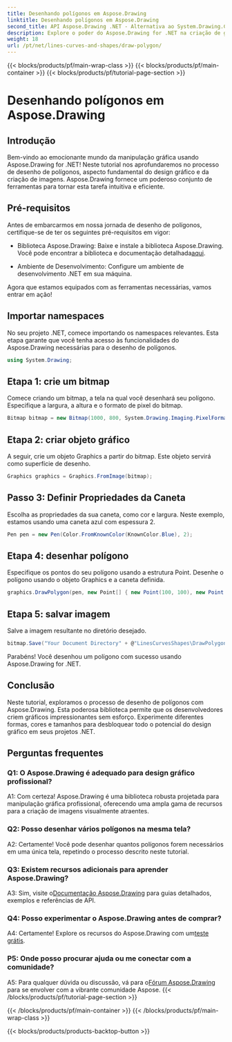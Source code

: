 ```yaml
---
title: Desenhando polígonos em Aspose.Drawing
linktitle: Desenhando polígonos em Aspose.Drawing
second_title: API Aspose.Drawing .NET - Alternativa ao System.Drawing.Common
description: Explore o poder do Aspose.Drawing for .NET na criação de gráficos impressionantes. Desenhe polígonos sem esforço com esta biblioteca intuitiva.
weight: 18
url: /pt/net/lines-curves-and-shapes/draw-polygon/
---
```


{{< blocks/products/pf/main-wrap-class >}}
{{< blocks/products/pf/main-container >}}
{{< blocks/products/pf/tutorial-page-section >}}

# Desenhando polígonos em Aspose.Drawing

## Introdução

Bem-vindo ao emocionante mundo da manipulação gráfica usando Aspose.Drawing for .NET! Neste tutorial nos aprofundaremos no processo de desenho de polígonos, aspecto fundamental do design gráfico e da criação de imagens. Aspose.Drawing fornece um poderoso conjunto de ferramentas para tornar esta tarefa intuitiva e eficiente.

## Pré-requisitos

Antes de embarcarmos em nossa jornada de desenho de polígonos, certifique-se de ter os seguintes pré-requisitos em vigor:

- Biblioteca Aspose.Drawing: Baixe e instale a biblioteca Aspose.Drawing. Você pode encontrar a biblioteca e documentação detalhada[aqui](https://reference.aspose.com/drawing/net/).

- Ambiente de Desenvolvimento: Configure um ambiente de desenvolvimento .NET em sua máquina.

Agora que estamos equipados com as ferramentas necessárias, vamos entrar em ação!

## Importar namespaces

No seu projeto .NET, comece importando os namespaces relevantes. Esta etapa garante que você tenha acesso às funcionalidades do Aspose.Drawing necessárias para o desenho de polígonos.

```csharp
using System.Drawing;
```

## Etapa 1: crie um bitmap

Comece criando um bitmap, a tela na qual você desenhará seu polígono. Especifique a largura, a altura e o formato de pixel do bitmap.

```csharp
Bitmap bitmap = new Bitmap(1000, 800, System.Drawing.Imaging.PixelFormat.Format32bppPArgb);
```

## Etapa 2: criar objeto gráfico

A seguir, crie um objeto Graphics a partir do bitmap. Este objeto servirá como superfície de desenho.

```csharp
Graphics graphics = Graphics.FromImage(bitmap);
```

## Passo 3: Definir Propriedades da Caneta

Escolha as propriedades da sua caneta, como cor e largura. Neste exemplo, estamos usando uma caneta azul com espessura 2.

```csharp
Pen pen = new Pen(Color.FromKnownColor(KnownColor.Blue), 2);
```

## Etapa 4: desenhar polígono

Especifique os pontos do seu polígono usando a estrutura Point. Desenhe o polígono usando o objeto Graphics e a caneta definida.

```csharp
graphics.DrawPolygon(pen, new Point[] { new Point(100, 100), new Point(500, 700), new Point(900, 100) });
```

## Etapa 5: salvar imagem

Salve a imagem resultante no diretório desejado.

```csharp
bitmap.Save("Your Document Directory" + @"LinesCurvesShapes\DrawPolygon_out.png");
```

Parabéns! Você desenhou um polígono com sucesso usando Aspose.Drawing for .NET.

## Conclusão

Neste tutorial, exploramos o processo de desenho de polígonos com Aspose.Drawing. Esta poderosa biblioteca permite que os desenvolvedores criem gráficos impressionantes sem esforço. Experimente diferentes formas, cores e tamanhos para desbloquear todo o potencial do design gráfico em seus projetos .NET.

## Perguntas frequentes

### Q1: O Aspose.Drawing é adequado para design gráfico profissional?

A1: Com certeza! Aspose.Drawing é uma biblioteca robusta projetada para manipulação gráfica profissional, oferecendo uma ampla gama de recursos para a criação de imagens visualmente atraentes.

### Q2: Posso desenhar vários polígonos na mesma tela?

A2: Certamente! Você pode desenhar quantos polígonos forem necessários em uma única tela, repetindo o processo descrito neste tutorial.

### Q3: Existem recursos adicionais para aprender Aspose.Drawing?

 A3: Sim, visite o[Documentação Aspose.Drawing](https://reference.aspose.com/drawing/net/) para guias detalhados, exemplos e referências de API.

### Q4: Posso experimentar o Aspose.Drawing antes de comprar?

 A4: Certamente! Explore os recursos do Aspose.Drawing com um[teste grátis](https://releases.aspose.com/).

### P5: Onde posso procurar ajuda ou me conectar com a comunidade?

 A5: Para qualquer dúvida ou discussão, vá para o[Fórum Aspose.Drawing](https://forum.aspose.com/c/diagram/17) para se envolver com a vibrante comunidade Aspose.
{{< /blocks/products/pf/tutorial-page-section >}}

{{< /blocks/products/pf/main-container >}}
{{< /blocks/products/pf/main-wrap-class >}}

{{< blocks/products/products-backtop-button >}}
